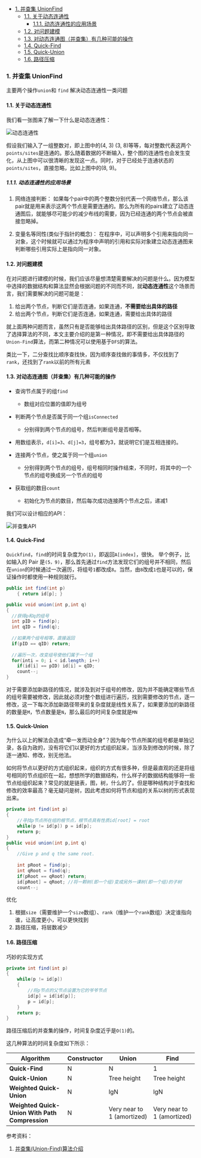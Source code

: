 - [1. 并查集 UnionFind](#1-并查集-unionfind)
	- [1.1. 关于动态连通性](#11-关于动态连通性)
		- [1.1.1. 动态连通性的应用场景](#111-动态连通性的应用场景)
	- [1.2. 对问题建模](#12-对问题建模)
	- [1.3. 对动态连通图（并查集）有几种可能的操作](#13-对动态连通图并查集有几种可能的操作)
	- [1.4. Quick-Find](#14-quick-find)
	- [1.5. Quick-Union](#15-quick-union)
	- [1.6. 路径压缩](#16-路径压缩)


### 1. 并查集 UnionFind

主要两个操作`union`和 `find`
解决动态连通性一类问题

#### 1.1. 关于动态连通性

我们看一张图来了解一下什么是动态连通性：

![动态连通性](../../imgs/union_find_dynamic_connection.png) 


假设我们输入了一组整数对，即上图中的(4, 3) (3, 8)等等，每对整数代表这两个`points/sites`是连通的。那么随着数据的不断输入，整个图的连通性也会发生变化，从上图中可以很清晰的发现这一点。同时，对于已经处于连通状态的`points/sites`，直接忽略，比如上图中的(8, 9)。



##### 1.1.1. 动态连通性的应用场景

1. 网络连接判断：
   如果每个pair中的两个整数分别代表一个网络节点，那么该pair就是用来表示这两个节点是需要连通的。那么为所有的pairs建立了动态连通图后，就能够尽可能少的减少布线的需要，因为已经连通的两个节点会被直接忽略掉。

2. 变量名等同性(类似于指针的概念)：
   在程序中，可以声明多个引用来指向同一对象，这个时候就可以通过为程序中声明的引用和实际对象建立动态连通图来判断哪些引用实际上是指向同一对象。

 

#### 1.2. 对问题建模

在对问题进行建模的时候，我们应该尽量想清楚需要解决的问题是什么。因为模型中选择的数据结构和算法显然会根据问题的不同而不同，就**动态连通性**这个场景而言，我们需要解决的问题可能是：

1. 给出两个节点，判断它们是否连通，如果连通，**不需要给出具体的路径**
2. 给出两个节点，判断它们是否连通，如果连通，需要给出具体的路径


就上面两种问题而言，虽然只有是否能够给出具体路径的区别，但是这个区别导致了选择算法的不同，本文主要介绍的是第一种情况，即不需要给出具体路径的`Union-Find`算法，而第二种情况可以使用基于`DFS`的算法。


类比一下，二分查找比顺序查找快，因为顺序查找做的事情多，不仅找到了`rank`，还找到了`rank`以前的所有元素



#### 1.3. 对动态连通图（并查集）有几种可能的操作

- 查询节点属于的组`find`
  - 数组对应位置的值即为组号

- 判断两个节点是否属于同一个组`isConnected`
  - 分别得到两个节点的组号，然后判断组号是否相等。
- 用数组表示，`d[i]=3`、`d[j]=3`，组号都为3，就说明它们是互相连接的。

- 连接两个节点，使之属于同一个组`union`
  - 分别得到两个节点的组号，组号相同时操作结束，不同时，将其中的一个节点的组号换成另一个节点的组号

- 获取组的数目`count`
  - 初始化为节点的数目，然后每次成功连接两个节点之后，递减1

我们可以设计相应的API：

![并查集API](/Users/liyuquan/Downloads/Downloads/coding-everyday/imgs/union_find_api.png)


#### 1.4. Quick-Find

`Quickfind`，`find`的时间复杂度为`O(1)`，即返回`A[index]`，很快。
举个例子，比如输入的 Pair 是`(5，9)`，那么首先通过`find`方法发现它们的组号并不相同，然后在`union`的时候通过一次遍历，将组号`1`都改成`8`。当然，由`8`改成`1`也是可以的，保证操作时都使用一种规则就行。

```java
public int find(int p)
	{ return id[p]; }

public void union(int p,int q)
{
  //获得p和q的组号
  int pID = find(p);
  int qID = find(q);
  
  //如果两个组号相等，直接返回
  if(pID == qID) return;
  
  //遍历一次，改变组号使他们属于一个组
  for(inti = 0; i < id.length; i++)
    if(id[i] == pID) id[i] = qID;
    count--;
}
```

对于需要添加新路径的情况，就涉及到对于组号的修改，因为并不能确定哪些节点的组号需要被修改，因此就必须对整个数组进行遍历，找到需要修改的节点，逐一修改，这一下每次添加新路径带来的复杂度就是线性关系了，如果要添加的新路径的数量是`M`，节点数量是`N`，那么最后的时间复杂度就是`MN`


#### 1.5. Quick-Union

为什么以上的解法会造成“牵一发而动全身”？因为每个节点所属的组号都是单独记录，各自为政的，没有将它们以更好的方式组织起来，当涉及到修改的时候，除了逐一通知、修改，别无他法。

如何将节点以更好的方式组织起来，组织的方式有很多种，但是最直观的还是将组号相同的节点组织在一起，想想所学的数据结构，什么样子的数据结构能够将一些节点给组织起来？常见的就是链表，图，树，什么的了。但是哪种结构对于查找和修改的效率最高？毫无疑问是树，因此考虑如何将节点和组的关系以树的形式表现出来。

```java
private int find(int p)
{
	//寻找p节点所在组的根节点，根节点具有性质id[root] = root
	while(p != id[p]) p = id[p];
	return p;
}
public void union(int p,int q)
{
	//Give p and q the same root.
	
	int pRoot = find(p);
	int qRoot = find(q);
	if(pRoot == qRoot) return;
	id[pRoot] = qRoot; //将一颗树(即一个组)变成另外一课树(即一个组)的子树
	count--;
```

优化

1. 根据`size`（需要维护一个`size`数组）、`rank`（维护一个`rank`数组）决定谁指向谁，让高度更小，可以更快找到
2. 路径压缩，将层数减少



#### 1.6. 路径压缩

巧妙的实现方式

```java
private int find(int p)
{
	while(p != id[p])
	{
		//将p节点的父节点设置为它的爷爷节点
		id[p] = id[id[p]];
		p = id[p];
	}
	return p;
}
```

路径压缩后的并查集的操作，时间复杂度近乎是`O(1)`的。

这几种算法的时间复杂度如下所示：

| **Algorithm**                                  | **Constructor** | **Union**                  | **Find**                   |
| ---------------------------------------------- | --------------- | -------------------------- | -------------------------- |
| **Quick-Find**                                 | N               | N                          | 1                          |
| **Quick-Union**                                | N               | Tree height                | Tree height                |
| **Weighted Quick-Union**                       | N               | lgN                        | lgN                        |
| **Weighted Quick-Union With Path Compression** | N               | Very near to 1 (amortized) | Very near to 1 (amortized) |

 

参考资料：
1. [并查集(Union-Find)算法介绍](https://blog.csdn.net/dm_vincent/article/details/7655764?utm_medium=distribute.pc_relevant_t0.none-task-blog-BlogCommendFromMachineLearnPai2-1.nonecase&depth_1-utm_source=distribute.pc_relevant_t0.none-task-blog-BlogCommendFromMachineLearnPai2-1.nonecase)





